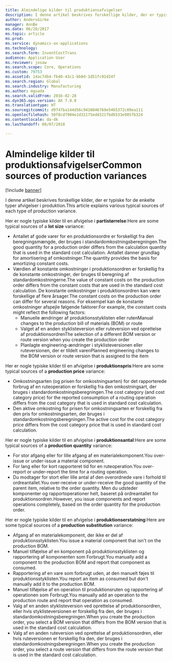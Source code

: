 ```yaml
---
title: Almindelige kilder til produktionsafvigelser
description: I denne artikel beskrives forskellige kilder, der er typiske for de enkelte typer afvigelser i produktion.
author: AndersGirke
manager: AnnBe
ms.date: 06/20/2017
ms.topic: article
ms.prod: 
ms.service: dynamics-ax-applications
ms.technology: 
ms.search.form: InventCostTrans
audience: Application User
ms.reviewer: josaw
ms.search.scope: Core, Operations
ms.custom: 79753
ms.assetid: 14ac7db4-fb40-43c1-bb0d-1d51fc91d24f
ms.search.region: Global
ms.search.industry: Manufacturing
ms.author: mguada
ms.search.validFrom: 2016-02-28
ms.dyn365.ops.version: AX 7.0.0
ms.translationtype: HT
ms.sourcegitcommit: d9747ba144d56c9410846769e5465372c89ea111
ms.openlocfilehash: 50f8cd7904e1d32175edd321fbd6533e985fb324
ms.contentlocale: da-dk
ms.lasthandoff: 08/07/2018

---
```


# <a name="common-sources-of-production-variances"></a><span data-ttu-id="40f69-103">Almindelige kilder til produktionsafvigelser</span><span class="sxs-lookup"><span data-stu-id="40f69-103">Common sources of production variances</span></span>

[!include [banner](../includes/banner.md)]

<span data-ttu-id="40f69-104">I denne artikel beskrives forskellige kilder, der er typiske for de enkelte typer afvigelser i produktion.</span><span class="sxs-lookup"><span data-stu-id="40f69-104">This article explains various typical sources of each type of production variance.</span></span> 

<span data-ttu-id="40f69-105">Her er nogle typiske kilder til en afvigelse i **partistørrelse**:</span><span class="sxs-lookup"><span data-stu-id="40f69-105">Here are some typical sources of a **lot size** variance:</span></span>

-   <span data-ttu-id="40f69-106">Antallet af gode varer for en produktionsordre er forskelligt fra den beregningsmængde, der bruges i standardomkostningsberegningen.</span><span class="sxs-lookup"><span data-stu-id="40f69-106">The good quantity for a production order differs from the calculation quantity that is used in the standard cost calculation.</span></span> <span data-ttu-id="40f69-107">Antallet danner grundlag for amortisering af omkostninger.</span><span class="sxs-lookup"><span data-stu-id="40f69-107">The quantity provides the basis for amortizing constant costs.</span></span>
-   <span data-ttu-id="40f69-108">Værdien af konstante omkostninger i produktionsordren er forskellig fra de konstante omkostninger, der bruges til beregning af standardomkostningerne.</span><span class="sxs-lookup"><span data-stu-id="40f69-108">The value of constant costs on the production order differs from the constant costs that are used in the standard cost calculation.</span></span> <span data-ttu-id="40f69-109">De konstante omkostninger i produktionsordren kan være forskellige af flere årsager.</span><span class="sxs-lookup"><span data-stu-id="40f69-109">The constant costs on the production order can differ for several reasons.</span></span> <span data-ttu-id="40f69-110">For eksempel kan de konstante omkostninger afspejle følgende faktorer:</span><span class="sxs-lookup"><span data-stu-id="40f69-110">For example, the constant costs might reflect the following factors:</span></span>
    -   <span data-ttu-id="40f69-111">Manuelle ændringer af produktionsstyklisten eller ruten</span><span class="sxs-lookup"><span data-stu-id="40f69-111">Manual changes to the production bill of materials (BOM) or route</span></span>
    -   <span data-ttu-id="40f69-112">Valget af en anden styklisteversion eller ruteversion ved oprettelse af produktionsordren</span><span class="sxs-lookup"><span data-stu-id="40f69-112">The selection of a different BOM version or route version when you create the production order</span></span>
    -   <span data-ttu-id="40f69-113">Planlagte engineering-ændringer i styklisteversionen eller ruteversionen, der er tildelt varen</span><span class="sxs-lookup"><span data-stu-id="40f69-113">Planned engineering changes to the BOM version or route version that is assigned to the item</span></span>

<span data-ttu-id="40f69-114">Her er nogle typiske kilder til en afvigelse i **produktionspris**:</span><span class="sxs-lookup"><span data-stu-id="40f69-114">Here are some typical sources of a **production price** variance:</span></span>

-   <span data-ttu-id="40f69-115">Omkostningsarten (og prisen for omkostningsarten) for det rapporterede forbrug af en ruteoperation er forskellig fra den omkostningsart, der bruges i standardomkostningsberegningen.</span><span class="sxs-lookup"><span data-stu-id="40f69-115">The cost category (and cost category price) for the reported consumption of a routing operation differs from the cost category that is used in standard cost calculation.</span></span>
-   <span data-ttu-id="40f69-116">Den aktive omkostning for prisen for omkostningsarten er forskellig fra den pris for omkostningsarten, der bruges i standardomkostningsberegningen.</span><span class="sxs-lookup"><span data-stu-id="40f69-116">The active cost for the cost category price differs from the cost category price that is used in standard cost calculation.</span></span>

<span data-ttu-id="40f69-117">Her er nogle typiske kilder til en afvigelse i **produktionsantal**:</span><span class="sxs-lookup"><span data-stu-id="40f69-117">Here are some typical sources of a **production quantity** variance:</span></span>

-   <span data-ttu-id="40f69-118">For stor afgang eller for lille afgang af en materialekomponent.</span><span class="sxs-lookup"><span data-stu-id="40f69-118">You over-issue or under-issue a material component.</span></span>
-   <span data-ttu-id="40f69-119">For lang eller for kort rapporteret tid for en ruteoperation.</span><span class="sxs-lookup"><span data-stu-id="40f69-119">You over-report or under-report the time for a routing operation.</span></span>
-   <span data-ttu-id="40f69-120">Du modtager for stort eller lille antal af den overordnede vare i forhold til ordreantallet.</span><span class="sxs-lookup"><span data-stu-id="40f69-120">You over-receive or under-receive the good quantity of the parent item, relative to the order quantity.</span></span> <span data-ttu-id="40f69-121">Men du udsteder komponenter og rapportoperationer helt, baseret på ordreantallet for produktionsordren.</span><span class="sxs-lookup"><span data-stu-id="40f69-121">However, you issue components and report operations completely, based on the order quantity for the production order.</span></span>

<span data-ttu-id="40f69-122">Her er nogle typiske kilder til en afvigelse i **produktionserstatning**:</span><span class="sxs-lookup"><span data-stu-id="40f69-122">Here are some typical sources of a **production substitution** variance:</span></span>

-   <span data-ttu-id="40f69-123">Afgang af en materialekomponent, der ikke er del af produktionsstyklisten.</span><span class="sxs-lookup"><span data-stu-id="40f69-123">You issue a material component that isn't on the production BOM.</span></span>
-   <span data-ttu-id="40f69-124">Manuel tilføjelse af en komponent på produktionsstyklisten og rapportering af komponenten som Forbrugt.</span><span class="sxs-lookup"><span data-stu-id="40f69-124">You manually add a component to the production BOM and report that component as consumed.</span></span>
-   <span data-ttu-id="40f69-125">Rapportering af en vare som forbrugt uden, at den manuelt føjes til produktionsstyklisten.</span><span class="sxs-lookup"><span data-stu-id="40f69-125">You report an item as consumed but don't manually add it to the production BOM.</span></span>
-   <span data-ttu-id="40f69-126">Manuel tilføjelse af en operation til produktionsruten og rapportering af operationen som Forbrugt.</span><span class="sxs-lookup"><span data-stu-id="40f69-126">You manually add an operation to the production route and report that operation as consumed.</span></span>
-   <span data-ttu-id="40f69-127">Valg af en anden styklisteversion ved oprettelse af produktionsordren, eller hvis styklisteversionen er forskellig fra den, der bruges i standardomkostningsberegningen.</span><span class="sxs-lookup"><span data-stu-id="40f69-127">When you create the production order, you select a BOM version that differs from the BOM version that is used in the standard cost calculation.</span></span>
-   <span data-ttu-id="40f69-128">Valg af en anden ruteversion ved oprettelse af produktionsordren, eller hvis ruteversionen er forskellig fra den, der bruges i standardomkostningsberegningen.</span><span class="sxs-lookup"><span data-stu-id="40f69-128">When you create the production order, you select a route version that differs from the route version that is used in the standard cost calculation.</span></span>





